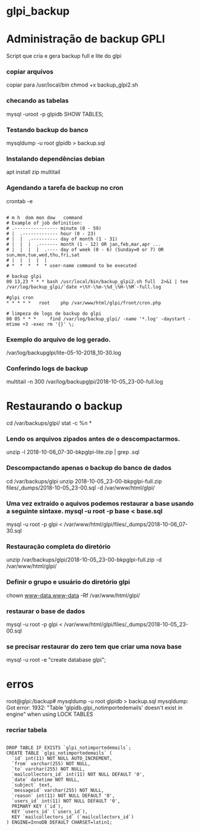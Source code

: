 # glpi_backup

# Administração de backup GPLI

Script que cria e gera backup full e lite do glpi

### copiar arquivos
copiar para /usr/local/bin
chmod +x backup_glpi2.sh

### checando as tabelas
mysql -uroot -p glpidb
SHOW TABLES;


### Testando backup do banco
mysqldump -u root glpidb > backup.sql

### Instalando dependências debian
apt install zip multitail

### Agendando a tarefa de backup no cron
crontab -e
```

# m h  dom mon dow   command
# Example of job definition:
# .---------------- minute (0 - 59)
# |  .------------- hour (0 - 23)
# |  |  .---------- day of month (1 - 31)
# |  |  |  .------- month (1 - 12) OR jan,feb,mar,apr ...
# |  |  |  |  .---- day of week (0 - 6) (Sunday=0 or 7) OR sun,mon,tue,wed,thu,fri,sat
# |  |  |  |  |
# *  *  *  *  * user-name command to be executed

# backup glpi
00 13,23 * * * bash /usr/local/bin/backup_glpi2.sh full  2>&1 | tee  /var/log/backup_glpi/`date +\%Y-\%m-\%d_\%H-\%M`-full.log

#glpi cron
* *	* * *	root	php /var/www/html/glpi/front/cron.php

# limpeza de logs de backup do glpi
00 05 * * * 	find /var/log/backup_glpi/ -name '*.log' -daystart -mtime +3 -exec rm '{}' \;

```



### Exemplo do arquivo de log gerado.
/var/log/backupglpi/lite-05-10-2018_10-30.log

### Conferindo logs de backup
multitail  -n 300 /var/log/backupglpi/2018-10-05_23-00-full.log


# Restaurando o backup
cd /var/backups/glpi/
stat -c %n *

### Lendo os arquivos zipados antes de o descompactarmos.
unzip -l  2018-10-06_07-30-bkpglpi-lite.zip | grep .sql


### Descompactando apenas o backup do banco de dados
cd /var/backups/glpi
 unzip 2018-10-05_23-00-bkpglpi-full.zip  files/_dumps/2018-10-05_23-00.sql -d  /var/www/html/glpi/

### Uma vez extraído o aquivos podemos restaurar a base usando a seguinte sintaxe. mysql -u root -p base < base.sql
 mysql  -u root  -p glpi < /var/www/html/glpi/files/_dumps/2018-10-06_07-30.sql


### Restauração completa do diretório
 unzip  /var/backups/glpi/2018-10-05_23-00-bkpglpi-full.zip -d /var/www/html/glpi/ 

### Definir o grupo e usuário do diretório glpi
chown  www-data.www-data -Rf /var/www/html/glpi/

### restaurar o base de dados
mysql  -u root  -p glpi < /var/www/html/glpi/files/_dumps/2018-10-05_23-00.sql


### se precisar restaurar do zero tem que criar uma nova base
mysql -u root -e "create database glpi";


# erros

root@glpi:/backup# mysqldump -u root glpidb > backup.sql
mysqldump: Got error: 1932: "Table 'glpidb.glpi_notimportedemails' doesn't exist in engine" when using LOCK TABLES

### recriar tabela

```

DROP TABLE IF EXISTS `glpi_notimportedemails`;
CREATE TABLE `glpi_notimportedemails` (
  `id` int(11) NOT NULL AUTO_INCREMENT,
  `from` varchar(255) NOT NULL,
  `to` varchar(255) NOT NULL,
  `mailcollectors_id` int(11) NOT NULL DEFAULT '0',
  `date` datetime NOT NULL,
  `subject` text,
  `messageid` varchar(255) NOT NULL,
  `reason` int(11) NOT NULL DEFAULT '0',
  `users_id` int(11) NOT NULL DEFAULT '0',
  PRIMARY KEY (`id`),
  KEY `users_id` (`users_id`),
  KEY `mailcollectors_id` (`mailcollectors_id`)
) ENGINE=InnoDB DEFAULT CHARSET=latin1;


```
